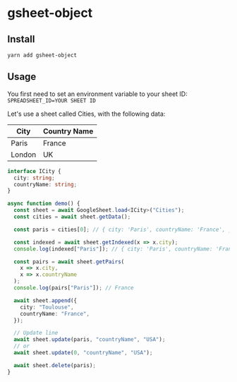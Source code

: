 # gsheet-object

## Install

```
yarn add gsheet-object
```

## Usage

You first need to set an environment variable to your sheet ID: `SPREADSHEET_ID=YOUR SHEET ID`

Let's use a sheet called Cities, with the following data:

| City   | Country Name |
| ------ | ------------ |
| Paris  | France       |
| London | UK           |

```typescript
interface ICity {
  city: string;
  countryName: string;
}

async function demo() {
  const sheet = await GoogleSheet.load<ICity>("Cities");
  const cities = await sheet.getData();

  const paris = cities[0]; // { city: 'Paris', countryName: 'France', _row: 1 }

  const indexed = await sheet.getIndexed(x => x.city);
  console.log(indexed["Paris"]); // { city: 'Paris', countryName: 'France', _row: 1 }

  const pairs = await sheet.getPairs(
    x => x.city,
    x => x.countryName
  );
  console.log(pairs["Paris"]); // France

  await sheet.append({
    city: "Toulouse",
    countryName: "France",
  });

  // Update line
  await sheet.update(paris, "countryName", "USA");
  // or
  await sheet.update(0, "countryName", "USA");

  await sheet.delete(paris);
}
```
